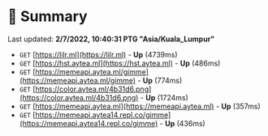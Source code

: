 # 📖 Summary
Last updated: **2/7/2022, 10:40:31 PTG "Asia/Kuala_Lumpur"**

- `GET` [https://lilr.ml](https://lilr.ml) - **Up** (4739ms)
- `GET` [https://hst.aytea.ml](https://hst.aytea.ml) - **Up** (486ms)
- `GET` [https://memeapi.aytea.ml/gimme](https://memeapi.aytea.ml/gimme) - **Up** (774ms)
- `GET` [https://color.aytea.ml/4b31d6.png](https://color.aytea.ml/4b31d6.png) - **Up** (1724ms)
- `GET` [https://memeapi.aytea.ml](https://memeapi.aytea.ml) - **Up** (357ms)
- `GET` [https://memeapi.aytea14.repl.co/gimme](https://memeapi.aytea14.repl.co/gimme) - **Up** (436ms)

